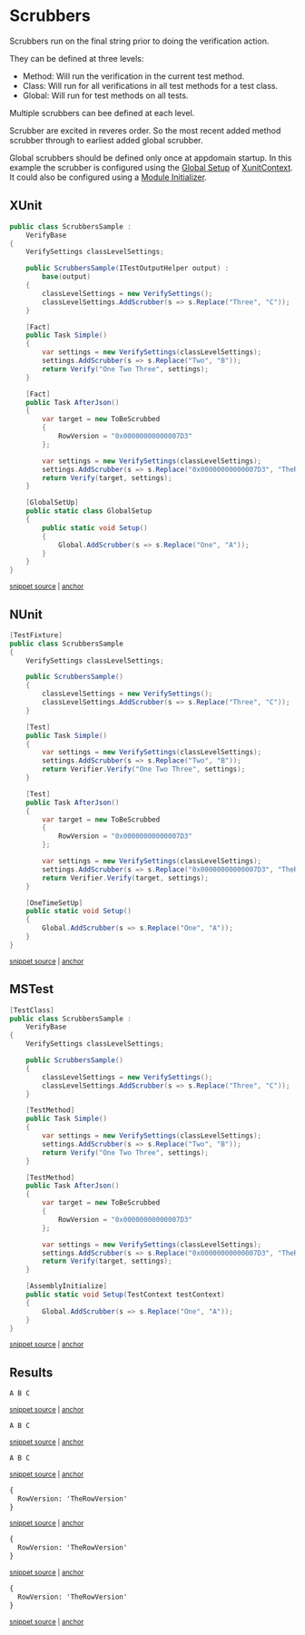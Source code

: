 <!--
GENERATED FILE - DO NOT EDIT
This file was generated by [MarkdownSnippets](https://github.com/SimonCropp/MarkdownSnippets).
Source File: /docs/mdsource/scrubbers.source.md
To change this file edit the source file and then run MarkdownSnippets.
-->

# Scrubbers

Scrubbers run on the final string prior to doing the verification action.

They can be defined at three levels:

 * Method: Will run the verification in the current test method.
 * Class: Will run for all verifications in all test methods for a test class.
 * Global: Will run for test methods on all tests.

Multiple scrubbers can bee defined at each level.

Scrubber are excited in reveres order. So the most recent added method scrubber through to earliest added global scrubber.

Global scrubbers should be defined only once at appdomain startup. In this example the scrubber is configured using the [Global Setup](https://github.com/SimonCropp/XunitContext#global-setup) of [XunitContext](https://github.com/SimonCropp/XunitContext). It could also be configured using a [Module Initializer](https://github.com/Fody/ModuleInit).


## XUnit

<!-- snippet: ScrubbersSampleXunit -->
<a id='snippet-scrubberssamplexunit'/></a>
```cs
public class ScrubbersSample :
    VerifyBase
{
    VerifySettings classLevelSettings;

    public ScrubbersSample(ITestOutputHelper output) :
        base(output)
    {
        classLevelSettings = new VerifySettings();
        classLevelSettings.AddScrubber(s => s.Replace("Three", "C"));
    }

    [Fact]
    public Task Simple()
    {
        var settings = new VerifySettings(classLevelSettings);
        settings.AddScrubber(s => s.Replace("Two", "B"));
        return Verify("One Two Three", settings);
    }

    [Fact]
    public Task AfterJson()
    {
        var target = new ToBeScrubbed
        {
            RowVersion = "0x00000000000007D3"
        };

        var settings = new VerifySettings(classLevelSettings);
        settings.AddScrubber(s => s.Replace("0x00000000000007D3", "TheRowVersion"));
        return Verify(target, settings);
    }

    [GlobalSetUp]
    public static class GlobalSetup
    {
        public static void Setup()
        {
            Global.AddScrubber(s => s.Replace("One", "A"));
        }
    }
}
```
<sup><a href='/src/Verify.Xunit.Tests/Scrubbers/ScrubbersSample.cs#L7-L50' title='File snippet `scrubberssamplexunit` was extracted from'>snippet source</a> | <a href='#snippet-scrubberssamplexunit' title='Navigate to start of snippet `scrubberssamplexunit`'>anchor</a></sup>
<!-- endsnippet -->


## NUnit

<!-- snippet: ScrubbersSampleNUnit -->
<a id='snippet-scrubberssamplenunit'/></a>
```cs
[TestFixture]
public class ScrubbersSample
{
    VerifySettings classLevelSettings;

    public ScrubbersSample()
    {
        classLevelSettings = new VerifySettings();
        classLevelSettings.AddScrubber(s => s.Replace("Three", "C"));
    }

    [Test]
    public Task Simple()
    {
        var settings = new VerifySettings(classLevelSettings);
        settings.AddScrubber(s => s.Replace("Two", "B"));
        return Verifier.Verify("One Two Three", settings);
    }

    [Test]
    public Task AfterJson()
    {
        var target = new ToBeScrubbed
        {
            RowVersion = "0x00000000000007D3"
        };

        var settings = new VerifySettings(classLevelSettings);
        settings.AddScrubber(s => s.Replace("0x00000000000007D3", "TheRowVersion"));
        return Verifier.Verify(target, settings);
    }

    [OneTimeSetUp]
    public static void Setup()
    {
        Global.AddScrubber(s => s.Replace("One", "A"));
    }
}
```
<sup><a href='/src/Verify.NUnit.Tests/Scrubbers/ScrubbersSample.cs#L6-L45' title='File snippet `scrubberssamplenunit` was extracted from'>snippet source</a> | <a href='#snippet-scrubberssamplenunit' title='Navigate to start of snippet `scrubberssamplenunit`'>anchor</a></sup>
<!-- endsnippet -->


## MSTest

<!-- snippet: ScrubbersSampleMSTest -->
<a id='snippet-scrubberssamplemstest'/></a>
```cs
[TestClass]
public class ScrubbersSample :
    VerifyBase
{
    VerifySettings classLevelSettings;

    public ScrubbersSample()
    {
        classLevelSettings = new VerifySettings();
        classLevelSettings.AddScrubber(s => s.Replace("Three", "C"));
    }

    [TestMethod]
    public Task Simple()
    {
        var settings = new VerifySettings(classLevelSettings);
        settings.AddScrubber(s => s.Replace("Two", "B"));
        return Verify("One Two Three", settings);
    }

    [TestMethod]
    public Task AfterJson()
    {
        var target = new ToBeScrubbed
        {
            RowVersion = "0x00000000000007D3"
        };

        var settings = new VerifySettings(classLevelSettings);
        settings.AddScrubber(s => s.Replace("0x00000000000007D3", "TheRowVersion"));
        return Verify(target, settings);
    }

    [AssemblyInitialize]
    public static void Setup(TestContext testContext)
    {
        Global.AddScrubber(s => s.Replace("One", "A"));
    }
}
```
<sup><a href='/src/Verify.MSTest.Tests/Scrubbers/ScrubbersSample.cs#L6-L46' title='File snippet `scrubberssamplemstest` was extracted from'>snippet source</a> | <a href='#snippet-scrubberssamplemstest' title='Navigate to start of snippet `scrubberssamplemstest`'>anchor</a></sup>
<!-- endsnippet -->


## Results

<!-- snippet: ScrubbersSample.Simple.verified.txt -->
<a id='snippet-ScrubbersSample.Simple.verified.txt'/></a>
```txt
A B C
```
<sup><a href='/src/Verify.MSTest.Tests/Scrubbers/ScrubbersSample.Simple.verified.txt#L1-L1' title='File snippet `ScrubbersSample.Simple.verified.txt` was extracted from'>snippet source</a> | <a href='#snippet-ScrubbersSample.Simple.verified.txt' title='Navigate to start of snippet `ScrubbersSample.Simple.verified.txt`'>anchor</a></sup>
<a id='snippet-ScrubbersSample.Simple.verified.txt-1'/></a>
```txt
A B C
```
<sup><a href='/src/Verify.NUnit.Tests/Scrubbers/ScrubbersSample.Simple.verified.txt#L1-L1' title='File snippet `ScrubbersSample.Simple.verified.txt` was extracted from'>snippet source</a> | <a href='#snippet-ScrubbersSample.Simple.verified.txt-1' title='Navigate to start of snippet `ScrubbersSample.Simple.verified.txt`'>anchor</a></sup>
<a id='snippet-ScrubbersSample.Simple.verified.txt-2'/></a>
```txt
A B C
```
<sup><a href='/src/Verify.Xunit.Tests/Scrubbers/ScrubbersSample.Simple.verified.txt#L1-L1' title='File snippet `ScrubbersSample.Simple.verified.txt` was extracted from'>snippet source</a> | <a href='#snippet-ScrubbersSample.Simple.verified.txt-2' title='Navigate to start of snippet `ScrubbersSample.Simple.verified.txt`'>anchor</a></sup>
<!-- endsnippet -->

<!-- snippet: ScrubbersSample.AfterJson.verified.txt -->
<a id='snippet-ScrubbersSample.AfterJson.verified.txt'/></a>
```txt
{
  RowVersion: 'TheRowVersion'
}
```
<sup><a href='/src/Verify.MSTest.Tests/Scrubbers/ScrubbersSample.AfterJson.verified.txt#L1-L3' title='File snippet `ScrubbersSample.AfterJson.verified.txt` was extracted from'>snippet source</a> | <a href='#snippet-ScrubbersSample.AfterJson.verified.txt' title='Navigate to start of snippet `ScrubbersSample.AfterJson.verified.txt`'>anchor</a></sup>
<a id='snippet-ScrubbersSample.AfterJson.verified.txt-1'/></a>
```txt
{
  RowVersion: 'TheRowVersion'
}
```
<sup><a href='/src/Verify.NUnit.Tests/Scrubbers/ScrubbersSample.AfterJson.verified.txt#L1-L3' title='File snippet `ScrubbersSample.AfterJson.verified.txt` was extracted from'>snippet source</a> | <a href='#snippet-ScrubbersSample.AfterJson.verified.txt-1' title='Navigate to start of snippet `ScrubbersSample.AfterJson.verified.txt`'>anchor</a></sup>
<a id='snippet-ScrubbersSample.AfterJson.verified.txt-2'/></a>
```txt
{
  RowVersion: 'TheRowVersion'
}
```
<sup><a href='/src/Verify.Xunit.Tests/Scrubbers/ScrubbersSample.AfterJson.verified.txt#L1-L3' title='File snippet `ScrubbersSample.AfterJson.verified.txt` was extracted from'>snippet source</a> | <a href='#snippet-ScrubbersSample.AfterJson.verified.txt-2' title='Navigate to start of snippet `ScrubbersSample.AfterJson.verified.txt`'>anchor</a></sup>
<!-- endsnippet -->

